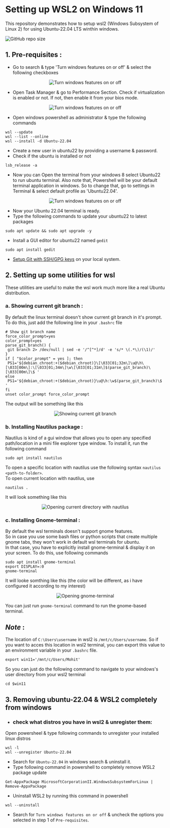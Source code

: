 # Setting up WSL2 on Windows 11
This repository demonstrates how to setup wsl2 (Windows Subsystem of Linux 2) for using Ubuntu-22.04 LTS winthin windows.

![GitHub repo size](https://img.shields.io/github/repo-size/ab31mohit/wsl2_setup)

## 1. Pre-requisites :
- Go to search & type 'Turn windows features on or off' & select the following checkboxes
   
<div align="center">
  <img src="media/Prereq_1.png" alt="Turn windows features on or off" />
</div>

- Open Task Manager & go to Performance Section. Check if virtualization is enabled or not. If not, then enable it from your bios mode.
<div align="center">
  <img src="media/Prereq_3.png" alt="Turn windows features on or off" />
</div>
  
- Open windows powershell as administrator & type the following commands
```
wsl --update
wsl --list --online
wsl --install -d Ubuntu-22.04
```
- Create a new user in ubuntu22 by providing a username & password.
- Check if the ubuntu is installed or not
```
lsb_release -a
```
- Now you can Open the terminal from your windows 8 select Ubuntu22 to run ubuntu terminal. Also note that, Powershell will be your default terminal application in windows. So to change that, go to settings in Terminal & select default profile as 'Ubuntu22.04'.

<div align="center">
  <img src="media/Prereq_2.png" alt="Turn windows features on or off" />
</div>

- Now your Ubuntu 22.04 terminal is ready.
- Type the following commands to update your ubuntu22 to latest packages
```
sudo apt update && sudo apt upgrade -y
```
- Install a GUI editor for ubuntu22 named `gedit`
```
sudo apt install gedit
```

- [Setup Git with SSH/GPG keys](GIT_SETUP.md) on your local system.


## 2. Setting up some utilities for wsl
These utilities are useful to make the wsl work much more like a real Ubuntu distribution.

### a. Showing current git branch :    
By default the linux terminal doesn't show current git branch in it's prompt. To do this, just add the following line in your `.bashrc` file    

```
# Show git branch name
force_color_prompt=yes
color_prompt=yes
parse_git_branch() {
 git branch 2> /dev/null | sed -e '/^[^*]/d' -e 's/* \(.*\)/(\1)/'
}
if [ "$color_prompt" = yes ]; then
 PS1='${debian_chroot:+($debian_chroot)}\[\033[01;32m\]\u@\h\[\033[00m\]:\[\033[01;34m\]\w\[\033[01;31m\]$(parse_git_branch)\[\033[00m\]\$ '
else
 PS1='${debian_chroot:+($debian_chroot)}\u@\h:\w$(parse_git_branch)\$ '
fi
unset color_prompt force_color_prompt
```
The output will be something like this 

<div align="center">
  <img src="media/git_branch.png" alt="Showing current git branch" />
</div>

### b. Installing Nautilus package :
Nautilus is kind of a gui window that allows you to open any specified path/location in a mini file explorer type window. To install it, run the following command   
```
sudo apt install nautilus
```
To open a specific location with nautilus use the following syntax
`nautilus <path-to-folder>`.   
To open current location with nautilus, use
```
nautilus .
```
It will look something like this
<div align="center">
  <img src="media/nautilus.png" alt="Opening current directory with nautilus" />
</div>

### c. Installing Gnome-terminal :
By default the wsl terminals doesn't support gnome features.    
So in case you use some bash files or python scripts that create multiple gnome tabs, they won't work in default wsl terminals for ubuntu.    
In that case, you have to explicitly install gnome-terminal & display it on your screen. To do this, use following commands
```
sudo apt install gnome-terminal
export DISPLAY=:0
gnome-terminal
```
It will looke somthing like this (the color will be different, as i have configured it according to my interest)
<div align="center">
  <img src="media/gnome-terminal.png" alt="Opening gnome-terminal" />
</div>    

You can just run `gnome-terminal` command to run the gnome-based terminal.

## *Note* :
The location of `C:\Users\username` in wsl2 is `/mnt/c/Users/username`.
So if you want to acces this location in wsl2 terminal, you can export this value to an environment variable in your `.bashrc` file.
```
export win11='/mnt/c/Users/Mohit'
```
So you can just do the following command to navigate to your windows's user directory from your wsl2 terminal
```
cd $win11
``` 

## 3. Removing ubuntu-22.04 & WSL2 completely from windows

- ### check what distros you have in wsl2 & unregister them:
Open powersheel & type following commands to unregister your installed linux distros
```
wsl -l
wsl --unregister Ubuntu-22.04
```
- Search for `Ubuntu-22.04` in windows search & uninstall it.
- Type following command in powershell to completely remove WSL2 package update
```
Get-AppxPackage MicrosoftCorporationII.WindowsSubsystemForLinux | Remove-AppxPackage
```

- Uninstall WSL2 by running this command in powershell
```
wsl --uninstall
```

- Search for `Turn windows features on or off` & uncheck the options you selected in step 1 of `Pre-requisites`.
